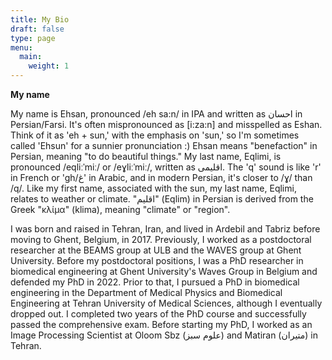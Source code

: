 ```yaml
---
title: My Bio
draft: false
type: page
menu:
  main:
    weight: 1
---
```

**My name**

My name is Ehsan, pronounced /eh sa:n/ in IPA and written as احسان in Persian/Farsi. It's often mispronounced as [i:za:n] and misspelled as Eshan. Think of it as 'eh + sun,' with the emphasis on 'sun,' so I'm sometimes called 'Ehsun' for a sunnier pronunciation :) Ehsan means "benefaction" in Persian, meaning "to do beautiful things." My last name, Eqlimi, is pronounced /eqliːˈmiː/ or /eɣliːˈmiː/, written as اقلیمی. The 'q' sound is like 'r' in French or 'gh/غ' in Arabic, and in modern Persian, it's closer to /ɣ/ than /q/. Like my first name, associated with the sun, my last name, Eqlimi, relates to weather or climate. "اقلیم" (Eqlim) in Persian is derived from the Greek "κλίμα" (klima), meaning "climate" or "region".


I was born and raised in Tehran, Iran, and lived in Ardebil and Tabriz before moving to Ghent, Belgium, in 2017. 
Previously, I worked as a postdoctoral researcher at the BEAMS group at ULB and the WAVES group at Ghent University. Before my postdoctoral positions, I was a PhD researcher in biomedical engineering at Ghent University's Waves Group in Belgium and defended my PhD in 2022. Prior to that, I pursued a PhD in biomedical engineering in the Department of Medical Physics and Biomedical Engineering at Tehran University of Medical Sciences, although I eventually dropped out. I completed two years of the PhD course and successfully passed the comprehensive exam. Before starting my PhD, I worked as an Image Processing Scientist at Oloom Sbz (علوم سبز) and Matiran (متیران) in Tehran.

